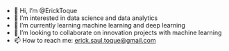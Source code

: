 - 👋 Hi, I’m @ErickToque
- 👀 I’m interested in data science and data analytics
- 🌱 I’m currently learning machine learning and deep learning
- 💞️ I’m looking to collaborate on innovation projects with machine learning
- 📫 How to reach me: erick.saul.toque@gmail.com

<!---
ErickToque/ErickToque is a ✨ special ✨ repository because its `README.md` (this file) appears on your GitHub profile.
You can click the Preview link to take a look at your changes.
--->
